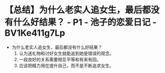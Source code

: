 # 【总结】为什么老实人追女生，最后都没有什么好结果？ - P1 - 池子的恋爱日记 - BV1Ke411g7Lp

-   为什么老实人追女生，最后都没有什么好结果？
    1.  认为送礼物和讨好女生就能追到她是错误的观念。
    2.  一段良好的关系需要相互平等和有来有回。
    3.  应该把精力用在提升自己，而不是不断追求女生。